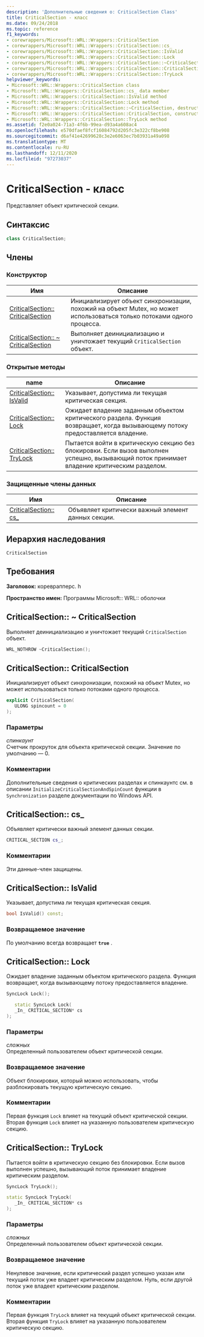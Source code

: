 ```yaml
---
description: 'Дополнительные сведения о: CriticalSection Class'
title: CriticalSection - класс
ms.date: 09/24/2018
ms.topic: reference
f1_keywords:
- corewrappers/Microsoft::WRL::Wrappers::CriticalSection
- corewrappers/Microsoft::WRL::Wrappers::CriticalSection::cs_
- corewrappers/Microsoft::WRL::Wrappers::CriticalSection::IsValid
- corewrappers/Microsoft::WRL::Wrappers::CriticalSection::Lock
- corewrappers/Microsoft::WRL::Wrappers::CriticalSection::~CriticalSection
- corewrappers/Microsoft::WRL::Wrappers::CriticalSection::CriticalSection
- corewrappers/Microsoft::WRL::Wrappers::CriticalSection::TryLock
helpviewer_keywords:
- Microsoft::WRL::Wrappers::CriticalSection class
- Microsoft::WRL::Wrappers::CriticalSection::cs_ data member
- Microsoft::WRL::Wrappers::CriticalSection::IsValid method
- Microsoft::WRL::Wrappers::CriticalSection::Lock method
- Microsoft::WRL::Wrappers::CriticalSection::~CriticalSection, destructor
- Microsoft::WRL::Wrappers::CriticalSection::CriticalSection, constructor
- Microsoft::WRL::Wrappers::CriticalSection::TryLock method
ms.assetid: f2e0a024-71a3-4f6b-99ea-d93a4a608ac4
ms.openlocfilehash: e570dfaef8fcf16084792d205fc3e322cf8be908
ms.sourcegitcommit: d6af41e42699628c3e2e6063ec7b03931a49a098
ms.translationtype: MT
ms.contentlocale: ru-RU
ms.lasthandoff: 12/11/2020
ms.locfileid: "97273037"
---
```

# <a name="criticalsection-class"></a>CriticalSection - класс

Представляет объект критической секции.

## <a name="syntax"></a>Синтаксис

```cpp
class CriticalSection;
```

## <a name="members"></a>Члены

### <a name="constructor"></a>Конструктор

Имя                                                        | Описание
----------------------------------------------------------- | --------------------------------------------------------------------------------------------------------------------------------
[CriticalSection:: CriticalSection](#criticalsection)        | Инициализирует объект синхронизации, похожий на объект Mutex, но может использоваться только потоками одного процесса.
[CriticalSection:: ~ CriticalSection](#tilde-criticalsection) | Выполняет деинициализацию и уничтожает текущий `CriticalSection` объект.

### <a name="public-methods"></a>Открытые методы

name                                 | Описание
------------------------------------ | ---------------------------------------------------------------------------------------------------------------------------------------------
[CriticalSection:: IsValid](#isvalid) | Указывает, допустима ли текущая критическая секция.
[CriticalSection:: Lock](#lock)       | Ожидает владение заданным объектом критического раздела. Функция возвращает, когда вызывающему потоку предоставляется владение.
[CriticalSection:: TryLock](#trylock) | Пытается войти в критическую секцию без блокировки. Если вызов выполнен успешно, вызывающий поток принимает владение критическим разделом.

### <a name="protected-data-members"></a>Защищенные члены данных

Имя                        | Описание
--------------------------- | ----------------------------------------
[CriticalSection:: cs_](#cs) | Объявляет критически важный элемент данных секции.

## <a name="inheritance-hierarchy"></a>Иерархия наследования

`CriticalSection`

## <a name="requirements"></a>Требования

**Заголовок:** кореврапперс. h

**Пространство имен:** Программы Microsoft:: WRL:: оболочки

## <a name="criticalsectioncriticalsection"></a><a name="tilde-criticalsection"></a> CriticalSection:: ~ CriticalSection

Выполняет деинициализацию и уничтожает текущий `CriticalSection` объект.

```cpp
WRL_NOTHROW ~CriticalSection();
```

## <a name="criticalsectioncriticalsection"></a><a name="criticalsection"></a> CriticalSection:: CriticalSection

Инициализирует объект синхронизации, похожий на объект Mutex, но может использоваться только потоками одного процесса.

```cpp
explicit CriticalSection(
   ULONG spincount = 0
);
```

### <a name="parameters"></a>Параметры

*спинкаунт*<br/>
Счетчик прокруток для объекта критической секции. Значение по умолчанию — 0.

### <a name="remarks"></a>Комментарии

Дополнительные сведения о критических разделах и спинкаунтс см. в описании `InitializeCriticalSectionAndSpinCount` функции в `Synchronization` разделе документации по Windows API.

## <a name="criticalsectioncs_"></a><a name="cs"></a> CriticalSection:: cs_

Объявляет критически важный элемент данных секции.

```cpp
CRITICAL_SECTION cs_;
```

### <a name="remarks"></a>Комментарии

Эти данные-член защищены.

## <a name="criticalsectionisvalid"></a><a name="isvalid"></a> CriticalSection:: IsValid

Указывает, допустима ли текущая критическая секция.

```cpp
bool IsValid() const;
```

### <a name="return-value"></a>Возвращаемое значение

По умолчанию всегда возвращает **`true`** .

## <a name="criticalsectionlock"></a><a name="lock"></a> CriticalSection:: Lock

Ожидает владение заданным объектом критического раздела. Функция возвращает, когда вызывающему потоку предоставляется владение.

```cpp
SyncLock Lock();

   static SyncLock Lock(
   _In_ CRITICAL_SECTION* cs
);
```

### <a name="parameters"></a>Параметры

*сложных*<br/>
Определенный пользователем объект критической секции.

### <a name="return-value"></a>Возвращаемое значение

Объект блокировки, который можно использовать, чтобы разблокировать текущую критическую секцию.

### <a name="remarks"></a>Комментарии

Первая функция `Lock` влияет на текущий объект критической секции. Вторая функция `Lock` влияет на указанную пользователем критическую секцию.

## <a name="criticalsectiontrylock"></a><a name="trylock"></a> CriticalSection:: TryLock

Пытается войти в критическую секцию без блокировки. Если вызов выполнен успешно, вызывающий поток принимает владение критическим разделом.

```cpp
SyncLock TryLock();

static SyncLock TryLock(
   _In_ CRITICAL_SECTION* cs
);
```

### <a name="parameters"></a>Параметры

*сложных*<br/>
Определенный пользователем объект критической секции.

### <a name="return-value"></a>Возвращаемое значение

Ненулевое значение, если критический раздел успешно указан или текущий поток уже владеет критическим разделом. Нуль, если другой поток уже владеет критическим разделом.

### <a name="remarks"></a>Комментарии

Первая функция `TryLock` влияет на текущий объект критической секции. Вторая функция `TryLock` влияет на указанную пользователем критическую секцию.
